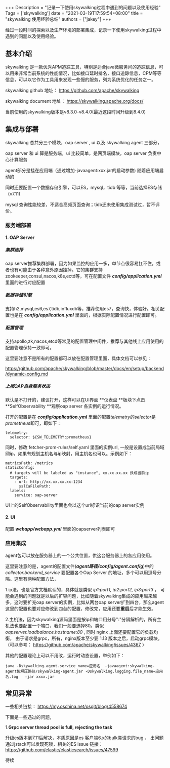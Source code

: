 +++
Description = "记录一下使用skywalking过程中遇到的问题以及使用经验"
Tags = ['skywalking']
date = "2021-03-19T17:59:54+08:00"
title = "skywalking 使用经验总结"
authors = ["jakey"]
+++


经过一段时间的探索以及生产环境的部署集成，记录一下使用skywalking过程中遇到的问题以及使用经验。

<!--more-->

## 基本介绍

skywalking 是一款优秀APM追踪工具，特别是适合java微服务间的追踪信息，可以用来非常当前系统的性能情况，比如接口延时排名，接口追踪信息，CPM等等信息，可以以它作为工具用来发现一些慢的服务，列为系统优化的任务之一。

skywalking github 地址： https://github.com/apache/skywalking

skywalking document 地址： https://skywalking.apache.org/docs/

当前使用的skywalking版本是v8.3.0-v8.4.0(最近这段时间升级到8.4.0)


## 集成与部署

skywalking 总共分三个模块，oap server , ui 以及 skywalking agent 三部分，

oap server 和 ui 算是服务端，ui 比较简单，是网页端模块，oap server 负责中心计算服务

agent部分是挂在应用端（通过增加-javaagent:xxx.jar的启动参数) 随着应用端启动的



同时还要配置一个数据存储引擎，可以ES，mysql，tidb 等等，当前选择ES存储（v7.11)

mysql 查询性能较差，不适合高频页面查询；tidb还未使用集成测试过，暂不评价。



### 服务端部署

#### 1. OAP Server 

##### 集群选择

oap server推荐集群部署，因为如果监控的应用一多，单节点很容易扛不住，或者也有可能由于各种意外原因挂掉。它的集群支持zookeeper,consul,nacos,k8s,ectd等，可在配置文件 ***config/application.yml*** 里面的进行对应配置

##### 数据存储引擎

支持h2,mysql,es6,es7,tidb,influxdb等，推荐使用es7，查询快，体验好。相关配置也是在 ***config/application.yml*** 里面的，根据实际配置情况进行配置即可。

##### 配置管理

支持apollo,zk,nacos,etcd等常见的配置管理中间件，推荐与其他线上应用使用的配置管理保持一致即可。

这里要注意不是所有的配置都可以放在配置管理里面，具体文档可以参见：

https://github.com/apache/skywalking/blob/master/docs/en/setup/backend/dynamic-config.md

##### 上报OAP自身服务状态

默认是不打开的，建议打开，这样可以在UI界面 **仪表盘 **板块下点击 **SelfObservability **观察oap server 各实例的运行情况。

打开的配置是在 ***config/application.yml*** 里面的配置*telemetry*的*selector*是*prometheus*即可，即如下：

```
telemetry:
  selector: ${SW_TELEMETRY:prometheus}
```

同时，修改 fetcher-prom-rules/self.yaml 里面的实例url, 一般是设置成当前局域网ip，如果有规划主机名与ip映射，用主机名也可以。示例如下：

```
metricsPath: /metrics
staticConfig:
  # targets will be labeled as "instance", xx.xx.xx.xx 换成当前ip
  targets:
    - url: http://xx.xx.xx.xx:1234
      sslCaFilePath:
  labels:
    service: oap-server
```

UI上的SelfObservability里面也会以这个url标识当前的oap server实例

#### 2. UI

配置 ***webapp/webapp.yml*** 里面的oapserver列表即可

### 应用集成

agent包可以放在服务器上的一个公共位置，供这台服务器上的各应用使用。

这里要注意的是，agent的配置文件(***agent路径/config/agent.config***)中的 *collector.backend_service* 要配置各个Oap Server 的地址，多个可以用逗号分隔。这里有两种配置方法，

1.ip法，也是官方文档默认的，具体就是类似  *ip1:port1, ip2:port2, ip3:port3*  ， 可能会遇到的问题就是以后的扩容问题，比如随着skywalking集成的应用越来越多，这时要扩充oap server的实例，比如从两台oap server扩到四台，那么agent这里的配置也要对应修改到四台的配置，修改完，应用还要**重启**后才能生效。

2.主机法，因为skywalking源码里面是按ip和端口用分号":"分隔解析的，所有主机法也要配置一个端口，我们一般要选择80。类似  *oapserver.loadbalance.hostname:80*  , 同时 nginx 上面还要配置它的负载均衡， 由于请求是grpc，所有，nginx版本至少要 1.13 版本之后，启动grpc模块。（可以参考： https://github.com/apache/skywalking/issues/4367 ）

其他的配置理论上可以不用改，运行时动态设置，举例如下：

```
java -Dskywalking.agent.service_name=应用名  -javaagent:skywalking-agent包解压路径/skywalking-agent.jar -Dskywalking.logging.file_name=应用名.log   -jar xxxx.jar
```





## 常见异常

一些相关链接：  https://my.oschina.net/osgit/blog/4558674

下面是一些遇过的问题，

1.**Grpc server thread pool is full, rejecting the task**

升级es版本到7.11后解决，本质原因是es 客户端6.x的bulk类请求的bug ， 出问题通过jstack可以发现死锁，相关的ES issue 链接： https://github.com/elastic/elasticsearch/issues/47599



待续















